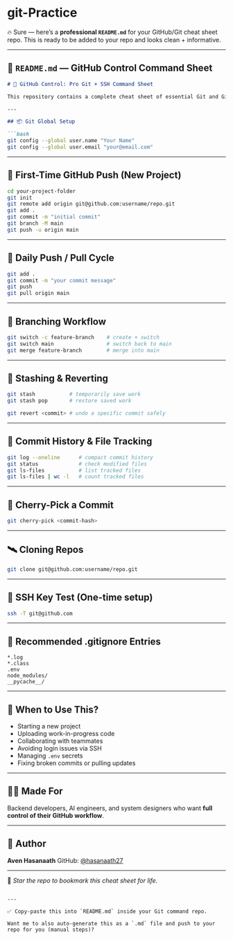# git-Practice
🔥 Sure — here’s a **professional `README.md`** for your GitHub/Git cheat sheet repo. This is ready to be added to your repo and looks clean + informative.

---

## 📄 `README.md` — GitHub Control Command Sheet

````md
# 🚀 GitHub Control: Pro Git + SSH Command Sheet

This repository contains a complete cheat sheet of essential Git and GitHub commands — tailored for secure, SSH-connected development used by real-world backend, AI, and open source developers.

---

## 📦 Git Global Setup

```bash
git config --global user.name "Your Name"
git config --global user.email "your@email.com"
````

---

## 🚀 First-Time GitHub Push (New Project)

```bash
cd your-project-folder
git init
git remote add origin git@github.com:username/repo.git
git add .
git commit -m "initial commit"
git branch -M main
git push -u origin main
```

---

## 🔁 Daily Push / Pull Cycle

```bash
git add .
git commit -m "your commit message"
git push
git pull origin main
```

---

## 🌿 Branching Workflow

```bash
git switch -c feature-branch    # create + switch
git switch main                 # switch back to main
git merge feature-branch        # merge into main
```

---

## 🧠 Stashing & Reverting

```bash
git stash           # temporarily save work
git stash pop       # restore saved work

git revert <commit> # undo a specific commit safely
```

---

## 📜 Commit History & File Tracking

```bash
git log --oneline      # compact commit history
git status             # check modified files
git ls-files           # list tracked files
git ls-files | wc -l   # count tracked files
```

---

## 🍒 Cherry-Pick a Commit

```bash
git cherry-pick <commit-hash>
```

---

## 🛰️ Cloning Repos

```bash
git clone git@github.com:username/repo.git
```

---

## 🔐 SSH Key Test (One-time setup)

```bash
ssh -T git@github.com
```

---

## 🚫 Recommended .gitignore Entries

```gitignore
*.log
*.class
.env
node_modules/
__pycache__/
```

---

## 🧠 When to Use This?

* Starting a new project
* Uploading work-in-progress code
* Collaborating with teammates
* Avoiding login issues via SSH
* Managing `.env` secrets
* Fixing broken commits or pulling updates

---

## 👨‍💻 Made For

Backend developers, AI engineers, and system designers who want **full control of their GitHub workflow**.

---

## 📎 Author

**Aven Hasanaath**
GitHub: [@hasanaath27](https://github.com/hasanaath27)

---

📌 *Star the repo to bookmark this cheat sheet for life.*

```

---

✅ Copy-paste this into `README.md` inside your Git command repo.

Want me to also auto-generate this as a `.md` file and push to your repo for you (manual steps)?
```
